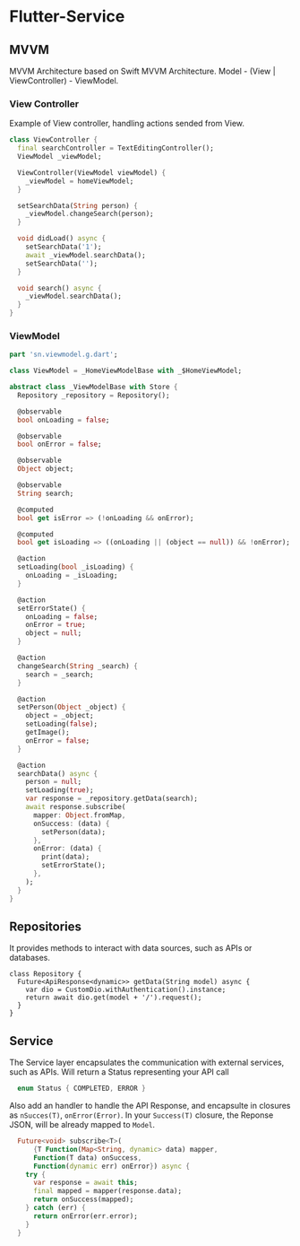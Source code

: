 # Flutter-Service

## MVVM
MVVM Architecture based on Swift MVVM Architecture.
Model - (View | ViewController) - ViewModel.

### View Controller
Example of View controller, handling actions sended from View.
```dart
class ViewController {
  final searchController = TextEditingController();
  ViewModel _viewModel;

  ViewController(ViewModel viewModel) {
    _viewModel = homeViewModel;
  }

  setSearchData(String person) {
    _viewModel.changeSearch(person);
  }

  void didLoad() async {
    setSearchData('1');
    await _viewModel.searchData();
    setSearchData('');
  }

  void search() async {
    _viewModel.searchData();
  }
}
```

### ViewModel
```dart
part 'sn.viewmodel.g.dart';

class ViewModel = _HomeViewModelBase with _$HomeViewModel;

abstract class _ViewModelBase with Store {
  Repository _repository = Repository();

  @observable
  bool onLoading = false;

  @observable
  bool onError = false;

  @observable
  Object object;

  @observable
  String search;

  @computed
  bool get isError => (!onLoading && onError);

  @computed
  bool get isLoading => ((onLoading || (object == null)) && !onError);

  @action
  setLoading(bool _isLoading) {
    onLoading = _isLoading;
  }

  @action
  setErrorState() {
    onLoading = false;
    onError = true;
    object = null;
  }

  @action
  changeSearch(String _search) {
    search = _search;
  }

  @action
  setPerson(Object _object) {
    object = _object;
    setLoading(false);
    getImage();
    onError = false;
  }

  @action
  searchData() async {
    person = null;
    setLoading(true);
    var response = _repository.getData(search);
    await response.subscribe(
      mapper: Object.fromMap,
      onSuccess: (data) {
        setPerson(data);
      },
      onError: (data) {
        print(data);
        setErrorState();
      },
    );
  }
}
```
## Repositories
It provides methods to interact with data sources, such as APIs or databases.
```
class Repository {
  Future<ApiResponse<dynamic>> getData(String model) async {
    var dio = CustomDio.withAuthentication().instance;
    return await dio.get(model + '/').request();
  }
}
```

## Service
The Service layer encapsulates the communication with external services, such as APIs.
Will return a Status representing your API call
```dart
  enum Status { COMPLETED, ERROR }
```
Also add an handler to handle the API Response, and encapsulte in closures as `nSucces(T)`, `onError(Error)`.
In your `Success(T)` closure, the Reponse JSON, will be already mapped to `Model`.
```dart
  Future<void> subscribe<T>(
      {T Function(Map<String, dynamic> data) mapper,
      Function(T data) onSuccess,
      Function(dynamic err) onError}) async {
    try {
      var response = await this;
      final mapped = mapper(response.data);
      return onSuccess(mapped);
    } catch (err) {
      return onError(err.error);
    }
  }
```
